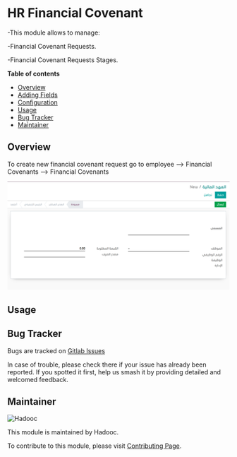 # HR Financial Covenant

-This module allows to manage:

-Financial Covenant Requests.

-Financial Covenant Requests Stages.

**Table of contents**

- [Overview](#overview)
- [Adding Fields](#adding-fields)
- [Configuration](#configuration)
- [Usage](#usage)
- [Bug Tracker](#bug-tracker)
- [Maintainer](#maintainer)

## Overview

To create new financial covenant request go to employee --> Financial Covenants --> Financial Covenants

![New Financial Covenant](static/description/financial_covenant.png)

## Usage

## Bug Tracker

Bugs are tracked on [Gitlab Issues](https://gitlab.com/hadooc/odoo-sa/hr/issues)

In case of trouble, please check there if your issue has already been reported. If you spotted it first, help us smash
it by providing detailed and welcomed feedback.

## Maintainer

![Hadooc](https://hadooc.com/logo)

This module is maintained by Hadooc.

To contribute to this module, please visit [Contributing Page](https://gitlab.com/hadooc/extra/wikis/Contributing).
